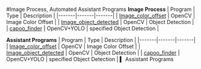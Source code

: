 #Image Process, Automated Assistant Programs
**Image Process**
| Program | Type | Description |
|-------|-------|-------|
| [Image_color_offset](https://github.com/JIK-JHONG/side_project/tree/main/Image_color_offset) | OpenCV | Image Color Offset |
| [Image_object_detected](https://github.com/JIK-JHONG/side_project/tree/main/Image_object_detected) | OpenCV | Object Detection |
| [capoo_finder](https://github.com/JIK-JHONG/side_project/tree/main/capoo_finder) | OpenCV+YOLO | specified Object Detection |

**Assistant Programs**
| Program | Type | Description |
|-------|-------|-------|
| [Image_color_offset](https://github.com/JIK-JHONG/side_project/tree/main/Image_color_offset) | OpenCV | Image Color Offset |
| [Image_object_detected]([https://github.com](https://github.com/JIK-JHONG/side_project/tree/main/Image_object_detected)) | OpenCV | Object Detection |
| [capoo_finder]([https://github.com](https://github.com/JIK-JHONG/side_project/tree/main/capoo_finder)) | OpenCV+YOLO | specified Object Detection |
▍ Assistant Programs


